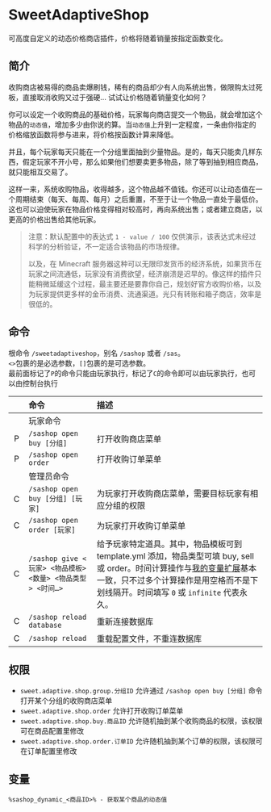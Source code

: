 # SweetAdaptiveShop

可高度自定义的动态价格商店插件，价格将随着销量按指定函数变化。

## 简介

收购商店被易得的商品卖爆刷钱，稀有的商品却少有人向系统出售，做限购太过死板，直接取消收购又过于强硬… 试试让价格随着销量变化如何？

你可以设定一个收购商品的基础价格，玩家每向商店提交一个物品，就会增加这个物品的`动态值`，增加多少由你说的算。当`动态值`上升到一定程度，一条由你指定的价格缩放函数将参与进来，将价格按函数计算来降低。

并且，每个玩家每天只能在一个分组里面抽到少量物品。是的，每天只能卖几样东西，假定玩家不开小号，那么如果他们想要卖更多物品，除了等到抽到相应商品，就只能相互交易了。

这样一来，系统收购物品，收得越多，这个物品越不值钱。你还可以让动态值在一个周期结束（每天、每周、每月）之后重置，不至于让一个物品一直处于最低价。这也可以迫使玩家在物品价格变得相对较高时，再向系统出售；或者建立商店，以更高的价格出售给其他玩家。

> 注意：默认配置中的表达式 `1 - value / 100` 仅供演示，该表达式未经过科学的分析验证，不一定适合该物品的市场规律。
>
> 以及，在 Minecraft 服务器这种可以无限印发货币的经济系统，如果货币在玩家之间流通低，玩家没有消费欲望，经济崩溃是迟早的。像这样的插件只能稍微延缓这个过程，最主要还是要靠你自己，规划好官方收购价格，以及为玩家提供更多样的金币消费、流通渠道。光只有转账和箱子商店，效率是很低的。

## 命令

根命令 `/sweetadaptiveshop`，别名 `/sashop` 或者 `/sas`。  
`<>`包裹的是必选参数，`[]`包裹的是可选参数。  
最前面标记了`P`的命令只能由玩家执行，标记了`C`的命令即可以由玩家执行，也可以由控制台执行

|  　  | 命令                                            | 描述                                                                                                                                                                        |
|:---:|:----------------------------------------------|:--------------------------------------------------------------------------------------------------------------------------------------------------------------------------|
|  　  | 玩家命令                                          |                                                                                                                                                                           |
|  P  | `/sashop open buy [分组]`                       | 打开收购商店菜单                                                                                                                                                                  |
|  P  | `/sashop open order`                          | 打开收购订单菜单                                                                                                                                                                  |
|  　  | 管理员命令                                         |                                                                                                                                                                           |
|  C  | `/sashop open buy [分组] [玩家]`                  | 为玩家打开收购商店菜单，需要目标玩家有相应分组的权限                                                                                                                                                |
|  C  | `/sashop open order [玩家]`                     | 为玩家打开收购订单菜单                                                                                                                                                               |
|  C  | `/sashop give <玩家> <物品模板> <数量> <物品类型> <时间…>`  | 给予玩家特定道具。其中，物品模板可到 template.yml 添加，物品类型可填 buy, sell 或 order。时间计算操作与[我的变量扩展](https://www.minebbs.com/resources/9883)基本一致，只不过多个计算操作是用空格而不是下划线隔开。时间填写 `0` 或 `infinite` 代表永久。 |
|  C  | `/sashop reload database`                     | 重新连接数据库                                                                                                                                                                   |
|  C  | `/sashop reload`                              | 重载配置文件，不重连数据库                                                                                                                                                             |

## 权限

+ `sweet.adaptive.shop.group.分组ID` 允许通过 `/sashop open buy [分组]` 命令打开某个分组的收购商店菜单
+ `sweet.adaptive.shop.order` 允许打开收购订单菜单
+ `sweet.adaptive.shop.buy.商品ID` 允许随机抽到某个收购商品的权限，该权限可在商品配置里修改
+ `sweet.adaptive.shop.order.订单ID` 允许随机抽到某个订单的权限，该权限可在订单配置里修改

## 变量

```
%sashop_dynamic_<商品ID>% - 获取某个商品的动态值
```
